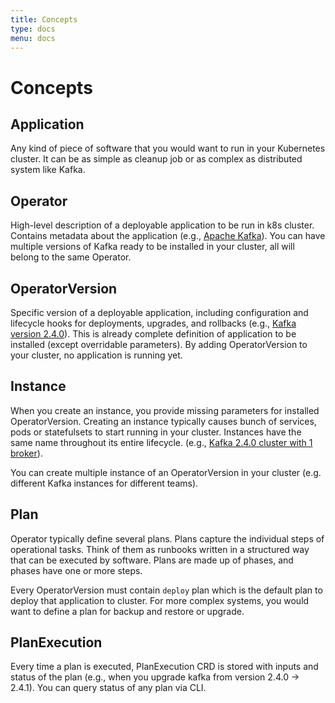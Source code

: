```yaml
---
title: Concepts
type: docs
menu: docs
---
```


# Concepts

## Application

Any kind of piece of software that you would want to run in your Kubernetes cluster. It can be as simple as cleanup job or as complex as distributed system like Kafka.

## Operator

High-level description of a deployable application to be run in k8s cluster. Contains metadata about the application (e.g., [Apache Kafka](https://github.com/kudobuilder/kudo/blob/master/config/samples/kafka-operator.yaml)).
You can have multiple versions of Kafka ready to be installed in your cluster, all will belong to the same Operator.

## OperatorVersion

Specific version of a deployable application, including configuration and lifecycle hooks for deployments, upgrades, and rollbacks (e.g., [Kafka version 2.4.0](https://github.com/kudobuilder/kudo/blob/master/config/samples/kafka-operatorversion.yaml)).
This is already complete definition of application to be installed (except overridable parameters). By adding OperatorVersion to your cluster, no application is running yet.

## Instance

When you create an instance, you provide missing parameters for installed OperatorVersion. Creating an instance typically causes bunch of services, pods or statefulsets to start running in your cluster.
Instances have the same name throughout its entire lifecycle. (e.g., [Kafka 2.4.0 cluster with 1 broker](https://github.com/kudobuilder/kudo/blob/master/config/samples/kafka-instance.yaml)).

You can create multiple instance of an OperatorVersion in your cluster (e.g. different Kafka instances for different teams).

## Plan

Operator typically define several plans. Plans capture the individual steps of operational tasks. Think of them as runbooks written in a structured way that can be executed by software. Plans are made up of phases, and phases have one or more steps.

Every OperatorVersion must contain `deploy` plan which is the default plan to deploy that application to cluster. For more complex systems, you would want to define a plan for backup and restore or upgrade.

## PlanExecution

Every time a plan is executed, PlanExecution CRD is stored with inputs and status of the plan (e.g., when you upgrade kafka from version 2.4.0 -> 2.4.1).
You can query status of any plan via CLI.
